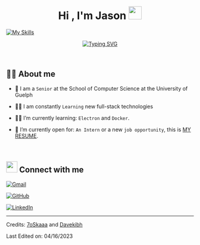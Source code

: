 
<h1 align="center">Hi , I'm Jason <img src="https://media.giphy.com/media/hvRJCLFzcasrR4ia7z/giphy.gif" width="35"></h1>

[![My Skills](https://skills.thijs.gg/icons?i=js,ts,python,vite,react,tailwind,materialui,css,nodejs,flask,mongodb,mysql,postgres,gcp,docker)](https://skills.thijs.gg)


<p align="center">
<a href="https://git.io/typing-svg"><img src="https://readme-typing-svg.herokuapp.com?font=Fira+Code&pause=1000&color=2586F7&width=435&lines=Software+Engineering+Student;DS+%7C+Algorithms+%7C+OOP;Aspiring+Software+Developer;Enthusiastic+Full-stack+Developer" alt="Typing SVG" /></a>

</p>

<br>

</a>

</p>

##  :sassy_man: About me

- :school: I am a `Senior` at the School of Computer Science at the University of Guelph

- :technologist: I am constantly `Learning` new full-stack technologies

- :student: I’m currently learning: `Electron` and `Docker`.

- :thinking: I’m currently open for: `An Intern` or a new `job opportunity`, this is [MY RESUME](https://drive.google.com/file/d/1R2G4VWK53Ap13Wr22hu7hVjdE-uU__oN/view?usp=sharing).

<br>


##  <img src="https://media.giphy.com/media/iY8CRBdQXODJSCERIr/giphy.gif" width="30px"> Connect with me

<p align="center">

<a href="mailto:tjasonkyle@gmail.com"><img img src="https://img.shields.io/badge/gmail-%23EA4335.svg?style=plastic&logo=gmail&logoColor=white" alt="Gmail"/></a>

<a href="https://github.com/AeGGIndie"><img src="https://img.shields.io/badge/github-%23181717.svg?style=plastic&logo=github&logoColor=white" alt="GitHub"/></a>

<a href="https://www.linkedin.com/in/jasonkyle-tan/"><img src="https://img.shields.io/badge/linkedin-%230A66C2.svg?style=plastic&logo=linkedin&logoColor=white" alt="LinkedIn"/></a>




</p>




-----

Credits: [7oSkaaa](https://github.com/7oSkaaa) and [Davekibh](https://github.com/Davekibh)

Last Edited on: 04/16/2023

